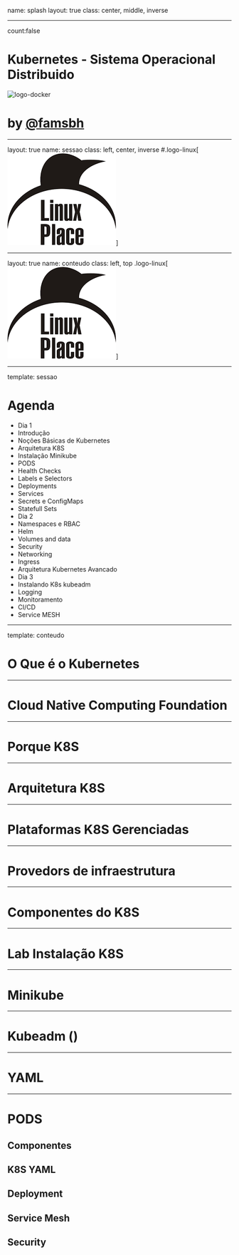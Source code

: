 name: splash
layout: true
class: center, middle, inverse

---
count:false
# Kubernetes - Sistema Operacional Distribuido
![logo-docker](img/docker_logo.png)
# by [@famsbh](http://twitter.com/famsbh)

---
layout: true
name: sessao
class: left, center, inverse
#.logo-linux[![Linuxplace Logo](img/linuxplace-logo-preta.png)]

---
layout: true
name: conteudo
class: left, top
.logo-linux[![Linuxplace Logo](img/linuxplace-logo-preta.png)]

---
template: sessao
# Agenda
- Dia 1
 - Introdução
 - Noções Básicas de Kubernetes
 - Arquitetura K8S
 - Instalação Minikube
 - PODS
 - Health Checks
 - Labels e Selectors
 - Deployments
 - Services
 - Secrets e ConfigMaps
 - Statefull Sets
- Dia 2
 - Namespaces e RBAC
 - Helm
 - Volumes and data
 - Security
 - Networking
 - Ingress
 - Arquitetura Kubernetes Avancado
- Dia 3
 - Instalando K8s kubeadm
 - Logging
 - Monitoramento
 - CI/CD
 - Service MESH


---

template: conteudo

# O Que é o Kubernetes

---

# Cloud Native Computing Foundation

---

# Porque K8S

---

# Arquitetura K8S

---

# Plataformas K8S Gerenciadas

---

# Provedors de infraestrutura

---

# Componentes do K8S

---

# Lab Instalação K8S

---

# Minikube

---
# Kubeadm ()

---
# YAML

---

# PODS

## Componentes
## K8S YAML
## Deployment
## Service Mesh
## Security
